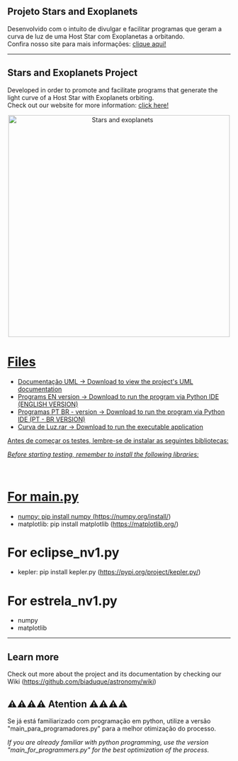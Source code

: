 ## Projeto Stars and Exoplanets 
Desenvolvido com o intuito de divulgar e facilitar programas que geram a curva de luz de uma Host Star com Exoplanetas a orbitando.
<br>
Confira nosso site para mais informações: [clique aqui!](https://www.starsandexoplanets.org/)
</br>

***

## Stars and Exoplanets Project
Developed in order to promote and facilitate programs that generate the light curve of a Host Star with Exoplanets orbiting.
<br>
Check out our website for more information: [click here!](https://www.starsandexoplanets.org/)
</br>

<p align="center">
<a data-flickr-embed="true" href="https://www.flickr.com/photos/147494408@N05/51010271041/in/dateposted-public/" title="Stars and exoplanets"><img src="https://live.staticflickr.com/65535/51010271041_490c80cb08.jpg" width="500" height="500" alt="Stars and exoplanets">
</p>

# Files 

* Documentação UML -> Download to view the project's UML documentation
* Programs EN version -> Download to run the program via Python IDE (ENGLISH VERSION)
* Programas PT BR - version -> Download to run the program via Python IDE (PT - BR VERSION)
* Curva de Luz.rar -> Download to run the executable application

Antes de começar os testes, lembre-se de instalar as seguintes bibliotecas: 
<br>

_Before starting testing, remember to install the following libraries:_

</br>

# For main.py
* numpy: pip install numpy (https://numpy.org/install/)
* matplotlib: pip install matplotlib (https://matplotlib.org/)

# For eclipse_nv1.py 
* kepler: pip install kepler.py (https://pypi.org/project/kepler.py/) 


# For estrela_nv1.py 
* numpy
* matplotlib


*** 

## Learn more 
Check out more about the project and its documentation by checking our Wiki (https://github.com/biaduque/astronomy/wiki)

## ⚠️⚠️⚠️⚠️ Atention ⚠️⚠️⚠️⚠️

Se já está familiarizado com programação em python, utilize a versão "main_para_programadores.py" para a melhor otimização do processo.
<br>

_If you are already familiar with python programming, use the version "main_for_programmers.py" for the best optimization of the process._

</br>


